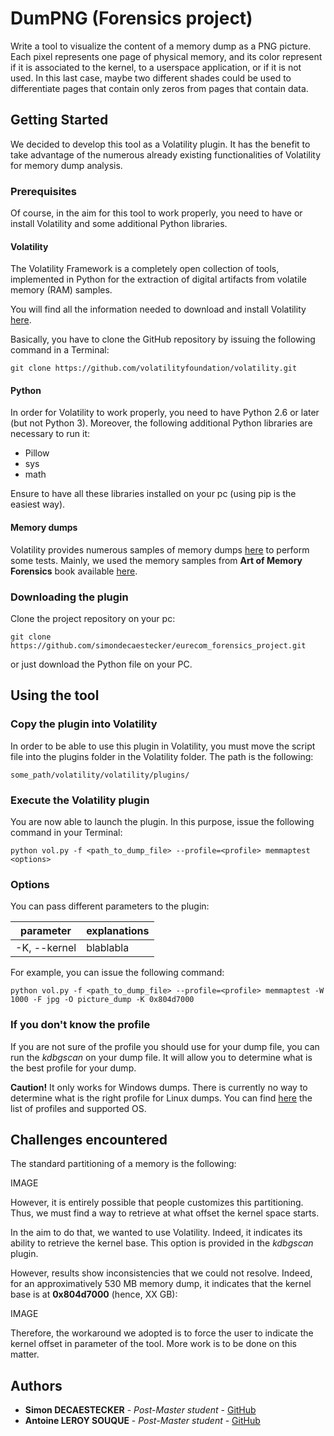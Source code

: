 # DumPNG (Forensics project)

Write a tool to visualize the content of a memory dump as a PNG picture. Each pixel represents one page of physical memory, and its color represent if it is associated to the kernel, to a userspace application, or if it is not used. In this last case, maybe two different shades could be used to differentiate pages that contain only zeros from pages that contain data.

## Getting Started

We decided to develop this tool as a Volatility plugin. It has the benefit to take advantage of the numerous already existing functionalities of Volatility for memory dump analysis.

### Prerequisites

Of course, in the aim for this tool to work properly, you need to have or install Volatility and some additional Python libraries.

#### Volatility
The Volatility Framework is a completely open collection of tools,
implemented in Python for the extraction of digital artifacts from volatile memory (RAM) samples.

You will find all the information needed to download and install Volatility [here](https://github.com/volatilityfoundation/volatility/wiki/Installation).

Basically, you have to clone the GitHub repository by issuing the following command in a Terminal:
```
git clone https://github.com/volatilityfoundation/volatility.git
```

#### Python
In order for Volatility to work properly, you need to have Python 2.6 or later (but not Python 3). Moreover, the following additional Python libraries are necessary to run it:
- Pillow
- sys
- math

Ensure to have all these libraries installed on your pc (using pip is the easiest way).


#### Memory dumps
Volatility provides numerous samples of memory dumps [here](https://github.com/volatilityfoundation/volatility/wiki/Memory-Samples) to perform some tests. Mainly, we used the memory samples from **Art of Memory Forensics** book available [here](https://memoryanalysis.net/#!amf/cmg5).


### Downloading the plugin
Clone the project repository on your pc:

```
git clone https://github.com/simondecaestecker/eurecom_forensics_project.git
```

or just download the Python file on your PC.


## Using the tool

### Copy the plugin into Volatility
In order to be able to use this plugin in Volatility, you must move the script file into the plugins folder in the Volatility folder. The path is the following:
```
some_path/volatility/volatility/plugins/
```

### Execute the Volatility plugin

You are now able to launch the plugin. In this purpose, issue the following command in your Terminal:

```
python vol.py -f <path_to_dump_file> --profile=<profile> memmaptest <options>

```

### Options

You can pass different parameters to the plugin:

| parameter | explanations |
|--|--|
| -K, --kernel | blablabla |


For example, you can issue the following command:
```
python vol.py -f <path_to_dump_file> --profile=<profile> memmaptest -W 1000 -F jpg -O picture_dump -K 0x804d7000
```

### If you don't know the profile
If you are not sure of the profile you should use for your dump file, you can run the *kdbgscan* on your dump file. It will allow you to determine what is the best profile for your dump.

**Caution!** It only works for Windows dumps. There is currently no way to determine what is the right profile for Linux dumps. You can find [here](https://github.com/volatilityfoundation/volatility) the list of profiles and supported OS.

## Challenges encountered
The standard partitioning of a memory is the following:

IMAGE


However, it is entirely possible that people customizes this partitioning. Thus, we must find a way to retrieve at what offset the kernel space starts.

In the aim to do that, we wanted to use Volatility. Indeed, it indicates its ability to retrieve the kernel base. This option is provided in the *kdbgscan* plugin.

However, results show inconsistencies that we could not resolve. Indeed, for an approximatively 530 MB memory dump, it indicates that the kernel base is at **0x804d7000** (hence, XX GB):

IMAGE

Therefore, the workaround we adopted is to force the user to indicate the kernel offset in parameter of the tool. More work is to be done on this matter.


## Authors

* **Simon DECAESTECKER** - *Post-Master student* - [GitHub](https://github.com/simondecaestecker)
* **Antoine LEROY SOUQUE** - *Post-Master student* - [GitHub](https://github.com/PurpleBooth)
